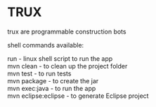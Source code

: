 TRUX
====

trux are programmable construction bots


shell commands available:

run - linux shell script to run the app  
mvn clean - to clean up the project folder  
mvn test - to run tests  
mvn package - to create the jar  
mvn exec:java - to run the app  
mvn eclipse:eclipse - to generate Eclipse project  
